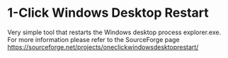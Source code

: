 # 1-Click Windows Desktop Restart
Very simple tool that restarts the Windows desktop process explorer.exe. For more information please refer to the SourceForge page https://sourceforge.net/projects/oneclickwindowsdesktoprestart/
